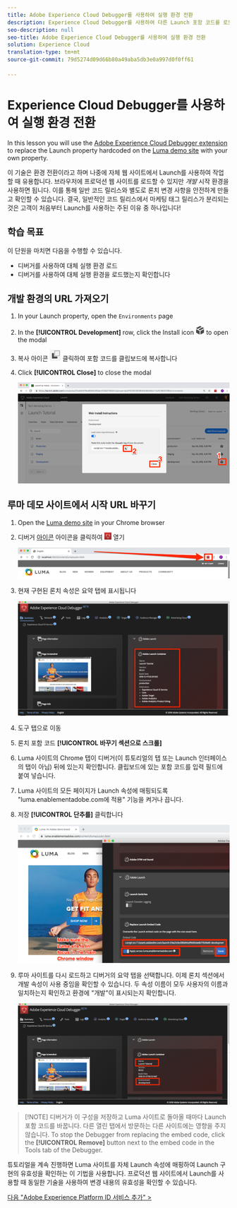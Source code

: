 ```yaml
---
title: Adobe Experience Cloud Debugger를 사용하여 실행 환경 전환
description: Experience Cloud Debugger를 사용하여 다른 Launch 포함 코드를 로드하는 방법을 알아봅니다. 이 수업은 Launch를 사용하여 웹 사이트에서 Experience Cloud 구현 자습서의 일부입니다.
seo-description: null
seo-title: Adobe Experience Cloud Debugger를 사용하여 실행 환경 전환
solution: Experience Cloud
translation-type: tm+mt
source-git-commit: 79d5274d09d66b80a49aba5db3e0a997d0f0ff61

---
```



# Experience Cloud Debugger를 사용하여 실행 환경 전환

In this lesson you will use the [Adobe Experience Cloud Debugger extension](https://chrome.google.com/webstore/detail/adobe-experience-cloud-de/ocdmogmohccmeicdhlhhgepeaijenapj) to replace the Launch property hardcoded on the [Luma demo site](https://luma.enablementadobe.com/content/luma/us/en.html) with your own property.

이 기술은 환경 전환이라고 하며 나중에 자체 웹 사이트에서 Launch를 사용하여 작업할 때 유용합니다. 브라우저에 프로덕션 웹 사이트를 로드할 수 있지만 *개발* 시작 환경을 사용하면 됩니다. 이를 통해 일반 코드 릴리스와 별도로 론치 변경 사항을 안전하게 만들고 확인할 수 있습니다.  결국, 일반적인 코드 릴리스에서 마케팅 태그 릴리스가 분리되는 것은 고객이 처음부터 Launch를 사용하는 주된 이유 중 하나입니다!

## 학습 목표

이 단원을 마치면 다음을 수행할 수 있습니다.

* 디버거를 사용하여 대체 실행 환경 로드
* 디버거를 사용하여 대체 실행 환경을 로드했는지 확인합니다

## 개발 환경의 URL 가져오기

1. In your Launch property, open the `Environments` page

1. In the **[!UICONTROL Development]** row, click the Install icon ![Install icon](images/launch-installIcon.png) to open the modal

1. 복사 아이콘 ![복사 아이콘을](images/launch-copyIcon.png) 클릭하여 포함 코드를 클립보드에 복사합니다

1. Click **[!UICONTROL Close]** to close the modal

   ![설치 아이콘](images/launch-copyInstallCode.png)

## 루마 데모 사이트에서 시작 URL 바꾸기

1. Open the [Luma demo site](https://luma.enablementadobe.com/content/luma/us/en.html) in your Chrome browser

1. 디버거 [아이콘](https://chrome.google.com/webstore/detail/adobe-experience-cloud-de/ocdmogmohccmeicdhlhhgepeaijenapj) 아이콘을 클릭하여 ![Experience Cloud 디버거 확장](images/icon-debugger.png) 열기

   ![디버거 아이콘 클릭](images/switchEnvironments-openDebugger.png)

1. 현재 구현된 론치 속성은 요약 탭에 표시됩니다

   ![디버거에 표시된 실행 환경](images/switchEnvironments-debuggerOnWeRetail-prod.png)

1. 도구 탭으로 이동

1. 론치 포함 코드 **[!UICONTROL 바꾸기 섹션으로 스크롤]**

1. Luma 사이트의 Chrome 탭이 디버거(이 튜토리얼의 탭 또는 Launch 인터페이스의 탭이 아님) 뒤에 있는지 확인합니다.  클립보드에 있는 포함 코드를 입력 필드에 붙여 넣습니다.

1. Luma 사이트의 모든 페이지가 Launch 속성에 매핑되도록 "luma.enablementadobe.com에 적용" 기능을 켜거나 끕니다.

1. 저장 **[!UICONTROL 단추를]** 클릭합니다

   ![디버거에 표시된 실행 환경](images/switchEnvironments-debugger-save.png)

1. 루마 사이트를 다시 로드하고 디버거의 요약 탭을 선택합니다. 이제 론치 섹션에서 개발 속성이 사용 중임을 확인할 수 있습니다. 두 속성 이름이 모두 사용자의 이름과 일치하는지 확인하고 환경에 "개발"이 표시되는지 확인합니다.

   ![디버거에 표시된 실행 환경](images/switchEnvironments-debuggerOnWeRetail.png)

>[!NOTE] 디버거가 이 구성을 저장하고 Luma 사이트로 돌아올 때마다 Launch 포함 코드를 바꿉니다. 다른 열린 탭에서 방문하는 다른 사이트에는 영향을 주지 않습니다. To stop the Debugger from replacing the embed code, click the **[!UICONTROL Remove]** button next to the embed code in the Tools tab of the Debugger.

튜토리얼을 계속 진행하면 Luma 사이트를 자체 Launch 속성에 매핑하여 Launch 구현의 유효성을 확인하는 이 기법을 사용합니다. 프로덕션 웹 사이트에서 Launch를 사용할 때 동일한 기술을 사용하여 변경 내용의 유효성을 확인할 수 있습니다.

[다음 "Adobe Experience Platform ID 서비스 추가" &gt;](id-service.md)